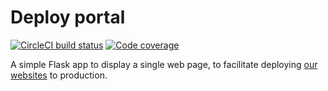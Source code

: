 # Deploy portal

[![CircleCI build status](https://circleci.com/gh/canonical-web-and-design/webteam.canonical.com.svg?style=shield)](https://circleci.com/gh/canonical-web-and-design/webteam.canonical.com) [![Code coverage](https://codecov.io/gh/canonical-web-and-design/webteam.canonical.com/branch/main/graph/badge.svg)](https://codecov.io/gh/canonical-web-and-design/webteam.canonical.com)

A simple Flask app to display a single web page, to facilitate deploying [our websites](https://github.com/canonical-websites) to production.

